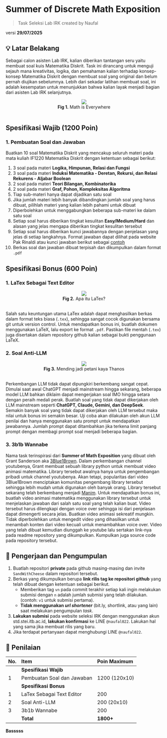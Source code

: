 # Summer of Discrete Math Exposition
> Task Seleksi Lab IRK created by Naufal

versi **29/07/2025**

## 💡 Latar Belakang
Sebagai calon asisten Lab IRK, kalian diberikan tantangan seru yaitu membuat soal kuis Matematika Diskrit. Task ini dirancang untuk menguji sejauh mana kreativitas, logika, dan pemahaman kalian terhadap konsep-konsep Matematika Diskrit dengan membuat soal yang original dan belum pernah diujikan sebelumnya. Lebih dari sekadar latihan membuat soal, ini adalah kesempatan untuk menunjukkan bahwa kalian layak menjadi bagian dari asisten Lab IRK selanjutnya.

<div align=center>
<img src="./img/maxresdefault.jpg">
<br>
  <b>Fig 1.</b> Math is Everywhere
<br>
</div>

<br>

## Spesifikasi Wajib (1200 Poin)

### 1. Pembuatan Soal dan Jawaban

Buatkan 10 soal Matematika Diskrit yang mencakup seluruh materi pada mata kuliah IF1220 Matematika Diskrit dengan ketentuan sebagai berikut:
1) 3 soal pada materi **Logika, Himpunan, Relasi dan Fungsi**
2) 3 soal pada materi **Induksi Matematika - Deretan, Rekursi, dan Relasi Rekurens - Aljabar Boolean**
3) 2 soal pada materi **Teori Bilangan, Kombinatorika**
4) 2 soal pada materi **Graf, Pohon, Kompleksitas Algoritma**
5) Tiap sub-materi hanya dapat dijadikan satu soal
6) Jika jumlah materi lebih banyak dibandingkan jumlah soal yang harus dibuat, pilihlah materi yang kalian lebih pahami untuk dibuat
7) Diperbolehkan untuk menggabungkan beberapa sub-materi ke dalam satu soal
8) Setiap soal harus diberikan tingkat kesulitan **Easy/Medium/Hard** dan alasan yang jelas mengapa diberikan tingkat kesulitan tersebut
9) Setiap soal harus diberikan kunci jawabannya dengan penjelasan yang jelas di setiap langkahnya. Format jawaban dapat dilihat pada website Pak Rinaldi atau kunci jawaban berikut sebagai [contoh](https://informatika.stei.itb.ac.id/~rinaldi.munir/Matdis/2024-2025-2/Solusi-Kuis-1-IF1220-2025.pdf)
10) Berkas soal dan jawaban dibuat terpisah dan dikumpulkan dalam format `.pdf`

## Spesifikasi Bonus (600 Poin)

### 1. LaTex Sebagai Text Editor

<div align=center>
<img src="./img/maxresdefault.jpg">
<br>
  <b>Fig 2.</b> Apa itu LaTex?
<br>
</div>

<br>

Salah satu keuntungan utama LaTex adalah dapat menghasilkan berkas dalam format teks biasa (`.tex`), sehingga sangat cocok digunakan bersama git untuk version control. Untuk mendapatkan bonus ini, buatlah dokumen menggunakan LaTeX, lalu export ke format `.pdf`. Pastikan file mentah (`.tex`) juga disertakan dalam repository github kalian sebagai bukti penggunaan LaTeX.

### 2. Soal Anti-LLM

<div align=center>
<img src="./img/maxresdefault.jpg">
<br>
  <b>Fig 3.</b> Mending jadi petani kaya Thanos
<br>
</div>

<br>

Perkembangan LLM tidak dapat dipungkiri berkembang sangat cepat. Dimulai saat awal ChatGPT menjadi mainstream hingga sekarang, beberapa model LLM bahkan diklaim dapat mengerjakan soal IMO hingga setara dengan peraih medali perak. Buatlah soal yang tidak dapat dikerjakan oleh LLM mainstream seperti **ChatGPT, Claude, Gemini, dan DeepSeek**. Semakin banyak soal yang tidak dapat dikerjakan oleh LLM tersebut maka nilai untuk bonus ini semakin besar. Uji coba akan dilakukan oleh akun LLM penilai dan hanya menggunakan satu prompt untuk mendapatkan jawabannya. Jumlah prompt dapat ditambahkan jika terkena limit panjang prompt dengan membagi prompt soal menjadi beberapa bagian.

### 3. 3b1b Wannabe

Nama task terinspirasi dari **Summer of Math Exposition** yang dibuat oleh Grant Sanderson aka [3Blue1Brown](https://www.youtube.com/@3blue1brown). Dalam perkembangan channel youtubenya, Grant membuat sebuah library python untuk membuat video animasi matematika. Library tersebut awalnya hanya untuk pengembangan pribadi untuk channel youtubenya. Akan tetapi, popularitas dari video 3Blue1Brown menciptakan komunitas pengembang library tersebut sehingga lebih mudah untuk digunakan oleh banyak orang. Library tersebut sekarang telah berkembang menjadi [Manim](https://docs.manim.community/en/stable/). Untuk mendapatkan bonus ini, buatlah video animasi matematika menggunakan library tersebut untuk menjelaskan jawaban dari salah satu soal yang telah kalian buat. Video tersebut harus dilengkapi dengan voice over sehingga isi dari penjelasan dapat dimengerti secara jelas. Buatkan video animasi sekreatif mungkin. Tidak diperbolehkan untuk mengedit video yang dihasilkan untuk menambah konten dari video kecuali untuk menambahkan voice over. Video yang telah dibuat kemudian diunggah ke youtube lalu sertakan link-nya pada readme repository yang dikumpulkan. Kumpulkan juga source code pada repository tersebut. 

## 📂 Pengerjaan dan Pengumpulan
1. Buatlah repositori **private** pada github masing-masing dan invite `SandWithCheese` dalam repositori tersebut.
2. Berkas yang dikumpulkan berupa **link rilis tag ke repositori github** yang telah dibuat dengan ketentuan sebagai berikut.
    - Memberikan tag `vn` pada commit terakhir setiap kali ingin melakukan submisi dengan `n` adalah jumlah submisi yang telah dilakukan. (contoh: `v1` untuk submisi pertama).
    - **Tidak menggunakan *url shortener*** (bit.ly, shortlink, atau yang lain) saat melakukan pengumpulan *task*.
3. **Lakukan submisi** pada website seleksi IRK dengan menggunakan akun std.stei.itb.ac.id, **lakukan konfirmasi** ke LINE `@naufal022`. Lakukan hal yang sama jika membuat rilis yang baru.
4. Jika terdapat pertanyaan dapat menghubungi LINE `@naufal022`.

## 📌 Penilaian

| No. | Item                     | Poin Maximum |
| :-- | :----------------------- | :----------- |
|     | **Spesifikasi Wajib**    |              |
| 1   | Pembuatan Soal dan Jawaban        | 1200 (120x10)          |
|     | **Spesifikasi Bonus**    |              |
| 1   | LaTex Sebagai Text Editor   | 200          |
| 2   | Soal Anti-LLM   | 200 (20x10)          |
| 3   | 3b1b Wannabe         | 200          |
|     | **Total**                | **1800+**    |

**Basssss**
